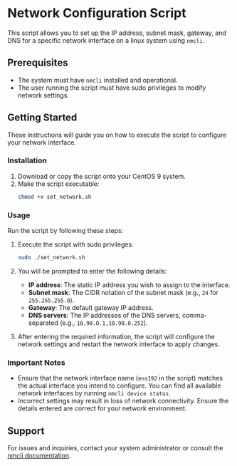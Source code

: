 # Network Configuration Script
This script allows you to set up the IP address, subnet mask, gateway, and DNS for a specific network interface on a linux system using `nmcli`.

## Prerequisites

- The system must have `nmcli` installed and operational.
- The user running the script must have sudo privileges to modify network settings.

## Getting Started

These instructions will guide you on how to execute the script to configure your network interface.

### Installation

1. Download or copy the script onto your CentOS 9 system.
2. Make the script executable:
   ```bash
   chmod +x set_network.sh
   ```

### Usage

Run the script by following these steps:

1. Execute the script with sudo privileges:
   ```bash
   sudo ./set_network.sh
   ```

2. You will be prompted to enter the following details:
   - **IP address**: The static IP address you wish to assign to the interface.
   - **Subnet mask**: The CIDR notation of the subnet mask (e.g., `24` for `255.255.255.0`).
   - **Gateway**: The default gateway IP address.
   - **DNS servers**: The IP addresses of the DNS servers, comma-separated (e.g., `10.90.0.1,10.90.0.252`).

3. After entering the required information, the script will configure the network settings and restart the network interface to apply changes.

### Important Notes

- Ensure that the network interface name (`ens192` in the script) matches the actual interface you intend to configure. You can find all available network interfaces by running `nmcli device status`.
- Incorrect settings may result in loss of network connectivity. Ensure the details entered are correct for your network environment.

## Support

For issues and inquiries, contact your system administrator or consult the [nmcli documentation](https://developer.gnome.org/NetworkManager/stable/nmcli.html).



